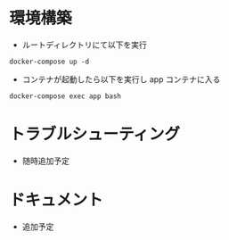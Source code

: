 # 環境構築

- ルートディレクトリにて以下を実行

```
docker-compose up -d
```

- コンテナが起動したら以下を実行し app コンテナに入る

```
docker-compose exec app bash
```

# トラブルシューティング

- 随時追加予定

# ドキュメント

- 追加予定

